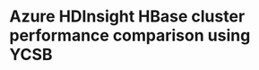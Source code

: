 # Azure HDInsight HBase cluster performance comparison using YCSB

<!--stackedit_data:
eyJoaXN0b3J5IjpbMTc5Mzg3OTIyNV19
-->